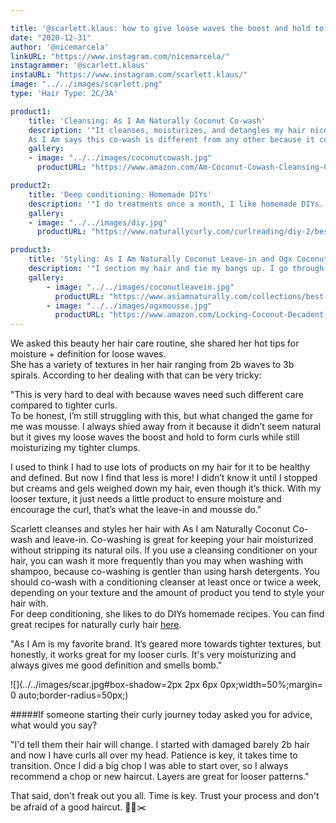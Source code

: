 ```yaml
---

title: '@scarlett.klaus: how to give loose waves the boost and hold to form curls'
date: "2020-12-31"
author: '@nicemarcela'
linkURL: "https://www.instagram.com/nicemarcela/"
instagrammer: '@scarlett.klaus'
instaURL: "https://www.instagram.com/scarlett.klaus/"
image: "../../images/scarlett.png"
type: 'Hair Type: 2C/3A'

product1: 
    title: 'Cleansing: As I Am Naturally Coconut Co-wash'
    description: '"It cleanses, moisturizes, and detangles my hair nicely. I usually use that for both shampoo and conditioner. Sometimes I switch it up and use a clarifying shampoo - honestly any with sulfates works."
    As I Am says this co-wash is different from any other because it contains a special blend of natural ingredients that work to promote healthy hair growth from the follicular level, and many other curly girls approve it.'
    gallery:
    - image: "../../images/coconutcowash.jpg"
      productURL: "https://www.amazon.com/Am-Coconut-Cowash-Cleansing-Conditioner/dp/B00641UCY8"

product2: 
    title: 'Deep conditioning: Homemade DIYs'
    description: '"I do treatments once a month, I like homemade DIYs. Sometimes I use apple cider vinegar, and for deep conditioning treatments I usually do DIYs with aloe vera, yogurt, eggs, mayo, etc."'
    gallery:
    - image: "../../images/diy.jpg"
      productURL: "https://www.naturallycurly.com/curlreading/diy-2/best-diy-recipes-for-naturally-curly-hair"

product3: 
    title: 'Styling: As I Am Naturally Coconut Leave-in and Ogx Coconut Curls Mousse'
    description: '"I section my hair and tie my bangs up. I go through and apply a cream to my hair, brush that, shake it, and scrunch in a mousse. It’s a bit hard to describe with words lol. I should also add I pineapple at night, and refresh with water every day."'
    gallery:
        - image: "../../images/coconutleavein.jpg"
          productURL: "https://www.asiamnaturally.com/collections/best-sellers/products/leave-in-conditioner?variant=261909872658"
        - image: "../../images/ogxmousse.jpg"
          productURL: "https://www.amazon.com/Locking-Coconut-Decadent-Creamy-Mousse/dp/B076RW5LKG"
---
```


We asked this beauty her hair care routine, she shared her hot tips for moisture + definition for loose waves.  
She has a variety of textures in her hair ranging from 2b waves to 3b spirals. According to her dealing with that can be very tricky:  

"This is very hard to deal with because waves need such different care compared to tighter curls.  
To be honest, I’m still struggling with this, but what changed the game for me was mousse. I always shied away from it because it didn’t seem natural but it gives my loose waves the boost and hold to form curls while still moisturizing my tighter clumps.  

I used to think I had to use lots of products on my hair for it to be healthy and defined. But now I find that less is more! I didn’t know it until I stopped but creams and gels weighed down my hair, even though it’s thick. With my looser texture, it just needs a little product to ensure moisture and encourage the curl, that’s what the leave-in and mousse do." 

Scarlett cleanses and styles her hair with As I am Naturally Coconut Co-wash and leave-in. Co-washing is great for keeping your hair moisturized without stripping its natural oils. If you use a cleansing conditioner on your hair, you can wash it more frequently than you may when washing with shampoo, because co-washing is gentler than using harsh detergents. You should co-wash with a conditioning cleanser at least once or twice a week, depending on your texture and the amount of product you tend to style your hair with.  
For deep conditioning, she likes to do DIYs homemade recipes. You can find great recipes for naturally curly hair [here](https://www.naturallycurly.com/curlreading/diy-2/best-diy-recipes-for-naturally-curly-hair).

"As I Am is my favorite brand. It’s geared more towards tighter textures, but honestly, it works great for my looser curls. It's very moisturizing and always gives me good definition and smells bomb."   

![](../../images/scar.jpg#box-shadow=2px 2px 6px 0px;width=50%;margin= 0 auto;border-radius=50px;)

#####If someone starting their curly journey today asked you for advice, what would you say?   


"I'd tell them their hair will change. I started with damaged barely 2b hair and now I have curls all over my head. Patience is key, it takes time to transition. Once I did a big chop I was able to start over, so I always recommend a chop or new haircut. Layers are great for looser patterns."

That said, don't freak out you all. Time is key. Trust your process and don't be afraid of a good haircut. 💇💪✂️


